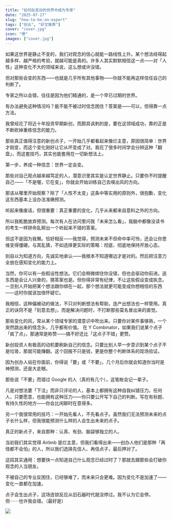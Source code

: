 ```yaml
---
title: "如何在变动的世界中成为专家"
date: "2025-07-27"
slug: "how-to-be-an-expert"
tags: ["创业", "好文推荐"]
cover: "cover.jpg"
icon: "😎"
images: ["cover.jpg"]
---
```

如果这世界是静止不变的，我们对观念的信心就能一路线性上升。某个想法经得起越多样、越严格的考验，就越可能是真的。许多人其实默默相信这一点——对「人性」这种变化不大的领域来说，这么想或许没错。



但对那些会变的东西——也就是几乎所有其他事物——你就不能再这样信任自己的判断了。



专家之所以会错，往往是因为他们精通的，是一个早已过期的世界。



有办法避免这种情况吗？能不能不被过时信念困住？答案是——可以，但得靠一点方法。



我曾经花了将近十年投资早期新创，而颇具讽刺的是，要在这领域成功，靠的正是不断砍掉重练信念的能力。



那些真正值得注意的新创点子，一开始几乎都看起来像烂主意，原因很简单：世界才刚变，而这个变化刚好让它从坏变成了对。我花了很多时间学会分辨这种「翻盘」，而这套技巧，其实也能套用在一切新想法上。



第一步，养成一种信念：世界一定会变。



那些对自己观点越来越笃定的人，潜意识里其实是认定世界静止。只要你不时提醒自己——「不是喔，它在变」，你就会开始训练自己去嗅出风的方向。



那该从哪里开始观察？除了「人性不太变」这条中等实用的原则外，很抱歉，变化这东西基本上没办法准确预测。



听起来像废话，但很重要：真正重要的变化，几乎从来都来自意料之外的方向。



所以我乾脆放弃预测。每次有人在访问里问我「未来怎么看」，我脑中都像没读书的考生一样拼命乱掰出一个听起来不错的答案。



但这不是因为我懒。恰好相反——我觉得，预测未来不但命中率可怜，还会让你思维变得僵硬。与其乱猜，不如选择更实际的策略：彻底、彻底地保持开放心态。



别自以为知道方向，先诚实地承认——我根本不知道哪边才是对的。然后把注意力全放在感知变化的能力上。



当然，你可以有一些假设性想法。它们会稍微绑住你没错，但也会驱动你前进。追东西是会让人兴奋的，猜答案也是。但你得非常有纪律，不让这些假设变成执念。
一旦别人开始把某个想法跟你绑在一起，那个想法就更可能变成你想相信的东西——这时你就该加倍怀疑它。



我相信，这种偏被动的做法，不只对判断想法有帮助，连产出想法也一样管用。真正的诀窍不是「刻意去想」，而是解决问题时，不打断那些莫名冒出来的直觉。



那些变化的风，常从某个领域专家的潜意识中吹出来。只要你对某件事够熟，一个突然跳出来的怪念头，几乎都有价值。
在 Y Combinator，如果我们说某个点子「疯了点」，那通常是称赞——搞不好还比「这点子不错」更赞。



新创投资人有极高的动机要刷新自己的信念。只要比别人早一步意识到某个点子不是垃圾，那就可能赚翻。这个回报不只是钱，更是你整个判断体系的现场验证。



因为创办人站在你面前，你得说「要」或「不要」，几个月后你就会知道你当时是神预测，还是大走眼。



那些说「不要」而错过 Google 的人（真的有几个），这笔帐会记一辈子。



凡是对想法要「下注」而非只评论的人，基本上都拥有这种自我纠错压力。任何人，只要愿意，也能拥有这种压力——你只要公开写下自己的判断。写在有标题、有持久性的地方——你会比闲聊时在意得多。



另一个我很常用的技巧：一开始先看人，不先看点子。虽然我们无法预测未来的点子长什么样，但我很能预测什么样的人会生出未来的点子。



真正的新点子，来自那种：认真、有劲、脑袋够独立的人。



当初我们其实觉得 Airbnb 是烂主意，但我们看得出来——创办人他们是那种「再怪都不会怕」的人，所以我们选择先信人、再信点子，最后押对了。



这招其实通用：想要快一点知道自己什么观念已经过时了？那就去跟那些会打破你观念的人当朋友。



不被自己的专业反困住，已经够难了，而未来只会更难。因为变化不是加速了——变化一直都在加速。



点子会生出点子，这场连锁反应从旧石器时代就没停过。我不认为它会停。
但⋯⋯也许我会错。（最好是）




![](https://prod-files-secure.s3.us-west-2.amazonaws.com/112d0858-5090-4d34-a606-b75eb8d65fd2/46476355-9cf3-4e99-9b7a-3531bc426380/1000202064.png?X-Amz-Algorithm=AWS4-HMAC-SHA256&X-Amz-Content-Sha256=UNSIGNED-PAYLOAD&X-Amz-Credential=ASIAZI2LB466ZFQEVCQ4%2F20251027%2Fus-west-2%2Fs3%2Faws4_request&X-Amz-Date=20251027T211209Z&X-Amz-Expires=3600&X-Amz-Security-Token=IQoJb3JpZ2luX2VjEPX%2F%2F%2F%2F%2F%2F%2F%2F%2F%2FwEaCXVzLXdlc3QtMiJGMEQCIFV5nOM1NcXt2vebcOHLL1vXEYUjAmEQvBkLEZOgoC2NAiAxrqUOCY7pHoVu3%2BpLPkLmk7jnei9Ge5uyXRohcG%2F62iqIBAiu%2F%2F%2F%2F%2F%2F%2F%2F%2F%2F8BEAAaDDYzNzQyMzE4MzgwNSIMQZCmJBIigKyLAHKDKtwD%2FNpibLtgwGQ6ANIKQyCchN%2BcfIgn5grGhUzHQi8NKA8QWCmGOJZyzhmkvy8PsvV9mXXF5CJa84h6cpgIPiPQo2xSgaXac7Szu379L44Kx71c3vbYry%2ByWEXmmo9EwIR7lzuLtxNSikTb3W6haER3Z78HaKYaYtNfEcjT1YD3QQ%2B9JoJiPMtgiM66pq%2FFboaEZMIthSz8YGk3lgSAsOLYnEdic69Dn1zJsU0K3lYr3dJfK4Pw3%2BZ7j4AuB8bfMr3wcheskKbysCQuBYwV0%2BH%2B04z9Gy1DtFUY5GGcheKJKTPhiq%2BmU8jcWR18BRbke8dgo5p%2BXoRB3yqRt8up9%2FD39zHN%2BZG7Rgxq69W1XV3%2B%2BQxtiqv%2BYxTj7D%2FF6tzM02y9EZVsICIUhi2MPSnbMBtIUl5nESvnY4UJoa3dUjnaSsSwHQk5e06nvnGLWXoctIWaNliwxxvzHkkquvGn4dbzZkqKDe64ANxKI89SpBTTFI8HU13dnhBfaj8ceGaazH5pwdbrQs0J9%2Fd5OTYgDKyHLwwyepCFfdutwvnYaZcM5lGJLKGI5cKlGM5p3ulgIvc%2BdqPhdn64J2cXDbnc3aalLCrjOGVXtk0kIqqbo5hqP7nTkGOaO%2BWx7gE%2Flj8wzr3%2FxwY6pgEwg3O1cFt3O7xomDjUR73DE790zh1%2FdV8nBsDWFNCASGcuN%2BNFO%2BglDz72I5P9nT3v50sZVi%2BEqF1f1Ljqo5sB5LFTRDMzON8ivlMV4J2qlUsocdoX4GKknnXQkovEsKgJKlotqUBqwT586C9FkhsU0%2Fuszo2ryh0CfP9XmyA6%2Fc%2FZvSJ2xBHj%2FDlmwuolP97udfLUzf0CnMFU1oeUVIIzOYh7DEL0&X-Amz-Signature=6203e36cbebf26e4715264d4f5f79da84194fe697de8ba9742ab6efb986e7415&X-Amz-SignedHeaders=host&x-amz-checksum-mode=ENABLED&x-id=GetObject)

